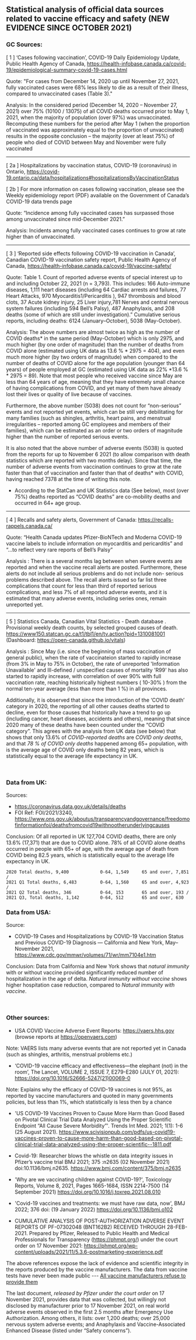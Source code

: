 ## Statistical analysis of official data sources related to vaccine efficacy and safety (NEW EVIDENCE SINCE OCTOBER 2021)

### GC Sources:

[ 1 ] ‘Cases following vaccination’, COVID-19 Daily Epidemiology Update, Public Health Agency of Canada, <https://health-infobase.canada.ca/covid-19/epidemiological-summary-covid-19-cases.html>

Quote: "For cases from December 14, 2020 up until November 27, 2021, fully vaccinated cases were 68% less likely to die as a result of their illness, compared to unvaccinated cases (Table 3)."

Analysis: In the considered period (December 14, 2020 – November 27, 2021) over 75% (10100 / 13075) of all COVID deaths occurred prior to May 1, 2021, when the majority of population (over 97%) was unvaccinated. Recomputing these numbers for the period after May 1 (when the proportion of vaccinated was approximately equal to the proportion of unvaccinated) results in the opposite conclusion – the majority (over at least 75%) of people who died of COVID between May and November were fully vaccinated

***
[ 2a ] Hospitalizations by vaccination status, COVID-19 (coronavirus) in Ontario, <https://covid-19.ontario.ca/data/hospitalizations#hospitalizationsByVaccinationStatus>

[ 2b ] For more information on cases following vaccination, please see the Weekly epidemiology report (PDF) available on the Government of Canada’s COVID-19 data trends page

Quote: “Incidence among fully vaccinated cases has surpassed those among unvaccinated since mid-December 2021.”

Analysis: Incidents among fully vaccinated cases continues to grow at rate higher than of unvaccinated.

***

[ 3 ] ‘Reported side effects following COVID-19 vaccination in Canada’, Canadian COVID-19 vaccination safety report, Public Health Agency of Canada, <https://health-infobase.canada.ca/covid-19/vaccine-safety/>

Quote: Table 1. Count of reported adverse events of special interest up to and including October 22, 2021 (n = 3,793). This includes: 166 Auto-immune diseases, 1,111 heart diseases (including 64 Cardiac arrests and failures, 77 Heart Attacks, 970 Myocarditis1/Pericarditis ), 947 thrombosis and blood clots, 37 Acute kidney injury, 25 Liver injury,781 Nerves and central nervous system failures (including 594 Bell’s Palsy), 487 Anaphylaxis, and 208 deaths (some of which are still under investigation).”
Cumulative serious reports, including deaths: 6124 (January–October), 5038 (May-October). 

Analysis: The above numbers are almost twice as high as  the number of COVID deaths* in the same period (May-October) which is only 2975,  and much higher (by one order of magnitude) than the number of deaths from COVID alone (estimated using UK data as 13.6 % * 2975 = 404), and even much more higher (by two orders of magnitude)  when compared to the number of deaths of COVID alone for the age population (younger than 64 years) of people employed at GC (estimated using UK data as 22% *13.6 % * 2975 = 89).  Note  that most people who received vaccine since May are less than 64 years of age, meaning that they have extremely small chance of having complications from COVID, and yet  many of them  have already  lost their lives or quality of live because of vaccines.

Furthermore, the above number (5038) does not count for “non-serious” events and not reported yet events, which can be still very debilitating for many families (such as shingles, arthritis, heart pains, and menstrual irregularities – reported among GC employees and members of their families), which can be estimated as an order or two orders of magnitude higher than the number of reported serious events.

It is also noted that the above number of adverse events (5038) is quoted from the reports for up to November 6 2021 (to allow comparison with death statistics which are reported with two months delay). Since that time, the number of adverse events from vaccination continues to grow at the rate faster than that of vaccination and faster than that of deaths* with COVID, having reached 7378 at the time of writing this note.

* According to the StatCan and UK Statistics data (See below), most (over 75%) deaths reported as “COVID deaths” are co-mobility deaths and occurred in 64+ age group.

***

[ 4 ] Recalls and safety alerts, Government of Canada: <https://recalls-rappels.canada.ca/>

Quote: “Health Canada updates Pfizer-BioNTech and Moderna COVID-19 vaccine labels to include information on myocarditis and pericarditis” and “…to reflect very rare reports of Bell’s Palsy”

Analysis : There is a several months lag between  when severe  events are reported and when the vaccine recall alerts are posted. Furthermore, these alerts do not include  all serious problems and do not include non- serious problems described above. The recall alerts issued so far list three complications that count for less than third of reported serious complications, and less 7% of all reported adverse events, and it is estimated that many adverse events, including series ones, remain unreported yet.

***

[ 5 ] Statistics Canada, Canadian Vital Statistics - Death database . Provisional weekly death counts, by selected grouped causes of death.  <https://www150.statcan.gc.ca/t1/tbl1/en/tv.action?pid=1310081001>  (Dashboard: <https://open-canada.github.io/vitals>) 

Analysis : Since May (i.e. since the beginning of mass vaccination of general public), when the rate of vaccinateion started to rapidly increase (from 3% in May  to 75% in October), the rate of unreported 'Information Unavailable' and Ill-defined / unspecified causes of mortality 'R99' has also started to rapidly increase, with correlation of over 90% with full vaccination rate, reaching  historically highest numbers ( 10-30% ) from the normal ten-year average (less than  more than 1 %)  in all provinces. 
<!-- That is, 10-30%  of all deaths since the beginning of general public vaccination are now left unexplained. -->

Additionally, it is observed that since the introduction of the ‘COVID death’ category in 2020, the reporting of all other causes deaths started to decline, even for those causes that historically have a trend to go up (including cancer, heart diseases, accidents and others), meaning that since 2020 many of these deaths  have been counted under the “COVID category”. This agrees with the analysis from UK data (see below) that shows that only 13.6% of *COVID-reported deaths* are *COVID only deaths*, and  that *78 % of COVID only deaths*  happened among 65+ population, with is the average age of COVID only deaths being 82 years, which is statistically equal to  the average life expectancy in UK.


 
### Data from UK:

<!-- [a] Freedom of information revelation, 20 Jan 2022 -->

Sources:
-	<https://coronavirus.data.gov.uk/details/deaths>
-	FOI Ref: FOI/2021/3240, <https://www.ons.gov.uk/aboutus/transparencyandgovernance/freedomofinformationfoi/deathsfromcovid19withnootherunderlyingcauses>

Conclusion:  Of all reported in UK 127,704 COVID deaths, there are only 13.6% (17,371) that are due to COVID alone. 78% of all COVID alone deaths occurred in people with 65+ of age, with the average age of death from COVID being 82.5 years, which is statistically equal to  the average life expectancy in UK.

    2020 Total deaths, 9,400		    0-64, 1,549		65 and over, 7,851  /
    2021 Q1 Total deaths, 6,483		    0-64, 1,560 	65 and over, 4,923  /
    2021 Q2 Total deaths, 346 		    0-64, 153 		65 and over, 193 /
    2021 Q3, Total deaths, 1,142 	    0-64, 512 		65 and over, 630 

<!-- 
Total deaths from covid alone, 17,371,  0-64 3,774		 65 and over 13,597 (78% of all covid deaths)
Average age of death in UK from covid in 2021 82.5 years – higher than Average life expectancy in the UK.

-->

### Data from USA:
<!-- [b] Excellent natural immunity confirmed,  24 Jan 2022 -->

Source: 
-	COVID-19 Cases and Hospitalizations by COVID-19 Vaccination Status and Previous COVID-19 Diagnosis — California and New York, May–November 2021, <https://www.cdc.gov/mmwr/volumes/71/wr/mm7104e1.htm> 

Conclusion:  Data from California and New York shows that *natural immunity* with or without vaccine provided significantly reduced  number of hospitalization in the age of delta. *Natural immunity without vaccine* shows higher hospitation case reduction, compared to *Natural immunity with vaccine*.

 
### Other sources:

-	USA COVID Vaccine Adverse Event Reports: https://vaers.hhs.gov (browse reports at <https://openvaers.com>)

Note: VAERS lists many adverse events that are not reported yet in Canada (such as shingles, arthritis, menstrual problems etc.)

-	‘COVID-19 vaccine efficacy and effectiveness—the elephant (not) in the room’, The Lancet, VOLUME 2, ISSUE 7, E279-E280 (JULY 01, 2021): <https://doi.org/10.1016/S2666-5247(21)00069-0>

Note: Explains why the efficacy of COVID-19 vaccines is not 95%, as reported by vaccine manufacturers and quoted in many governments policies, but less than 1%, which statistically is less then by a chance

-	'US COVID-19 Vaccines Proven to Cause More Harm than Good Based on Pivotal Clinical Trial Data Analyzed Using the Proper Scientific Endpoint “All Cause Severe Morbidity”'. Trends Int Med. 2021; 1(1): 1-6 (25 August 2021). <https://www.scivisionpub.com/pdfs/us-covid19-vaccines-proven-to-cause-more-harm-than-good-based-on-pivotal-clinical-trial-data-analyzed-using-the-proper-scientific--1811.pdf>

-	Covid-19: Researcher blows the whistle on data integrity issues in Pfizer’s vaccine trial BMJ 2021; 375 :n2635 (02 November 2021) doi:10.1136/bmj.n2635.  <https://www.bmj.com/content/375/bmj.n2635>

-	'Why are we vaccinating children against COVID-19?', Toxicology Reports, Volume 8, 2021, Pages 1665-1684, ISSN 2214-7500 (14 September 2021) <https://doi.org/10.1016/j.toxrep.2021.08.010>

- 'Covid-19 vaccines and treatments: we must have raw data, now', BMJ 2022; 376 doi: (19 January 2022) <https://doi.org/10.1136/bmj.o102> 

-	CUMULATIVE ANALYSIS OF POST-AUTHORIZATION ADVERSE EVENT REPORTS OF PF-07302048 (BNT162B2) RECEIVED THROUGH 28-FEB-2021. Prepared by Pfizer, Released to Public Health and Medical Professionals for Transparency (<https://phmpt.org/>)  under the court order on 17 November 2021: <https://phmpt.org/wp-content/uploads/2021/11/5.3.6-postmarketing-experience.pdf>

The above references expose the lack of evidence and scientific integrity in the reports produced by the vaccine manufacturers. 
The data from vaccine tests have never been made public --- [All vaccine manufacturers refuse to provide them](https://www.youtube.com/watch?v=YDxkloJ-4kE&t=474s)

The last document, *released by Pfizer under the court order* on 17 November 2021, provides data that was collected, but willingly not disclosed by manufacturer prior to 17 November 2021, on real world adverse events observed  in the first 2.5 months after Emergency Use Authorization. Among others, it lists: over 1,200 deaths; over 25,000 nervous system adverse events; and Anaphylaxis and Vaccine-Associated Enhanced Disease (listed under “Safety concerns”).


